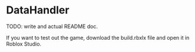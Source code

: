 # DataHandler
TODO: write and actual README doc.

If you want to test out the game, download the build.rbxlx file and open it in Roblox Studio.
